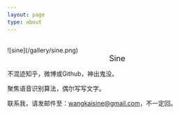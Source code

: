 ```yaml
---
layout: page
type: about
---
```


<br/>
![sine](/gallery/sine.png)

<center><font size=4>Sine</font></center>

不混迹知乎，微博或Github，神出鬼没。

聚焦语音识别算法，偶尔写写文字。

联系我，请发邮件至：wangkaisine@gmail.com，不一定回。
